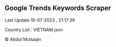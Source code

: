 

## Google Trends Keywords Scraper 
 
Last Update 19-07-2023 , 21:17:39

Country List :
VIETNAM.json



© Abdul Muttaqin 
